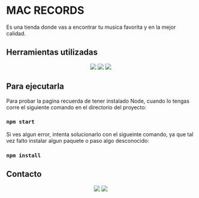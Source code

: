 # MAC RECORDS

Es una tienda donde vas a encontrar tu musica favorita y en la mejor calidad.

## Herramientas utilizadas

<p align="center">
<img src="https://img.shields.io/badge/npm-CB3837?style=for-the-badge&logo=npm&logoColor=white" />  <img src="https://img.shields.io/badge/React-20232A?style=for-the-badge&logo=react&logoColor=61DAFB" /> <img src="https://img.shields.io/badge/Bootstrap-563D7C?style=for-the-badge&logo=bootstrap&logoColor=white" />
</p>

## Para ejecutarla

Para probar la pagina recuerda de tener instalado Node, cuando lo tengas corre el siguiente comando en el directorio del proyecto:

### `npm start`

Si ves algun error, intenta solucionarlo con el sigueinte comando, ya que tal vez falto instalar algun paquete o paso algo desconocido:

### `npm install`

## Contacto

<p  align="center">
<a href="https://www.linkedin.com/in/iggnacio/">
<img src="https://img.shields.io/badge/LinkedIn-0077B5?style=for-the-badge&logo=linkedin&logoColor=white" /></a>
<a href="https://twitter.com/akketza"><img src="https://img.shields.io/badge/Twitter-1DA1F2?style=for-the-badge&logo=twitter&logoColor=white" /></a>
  </p>
